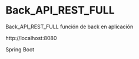 # Back_API_REST_FULL
Back_API_REST_FULL función de back en aplicación 

http://localhost:8080

Spring Boot

